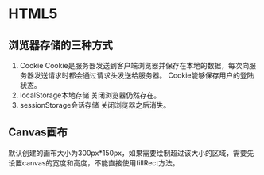 # HTML5
## 浏览器存储的三种方式
1. Cookie
Cookie是服务器发送到客户端浏览器并保存在本地的数据，每次向服务器发送请求时都会通过请求头发送给服务器。
Cookie能够保存用户的登陆状态。
2. localStorage本地存储
关闭浏览器仍然存在。
3. sessionStorage会话存储
关闭浏览器之后消失。
## Canvas画布
默认创建的画布大小为300px*150px，如果需要绘制超过该大小的区域，需要先设置canvas的宽度和高度，不能直接使用fillRect方法。
